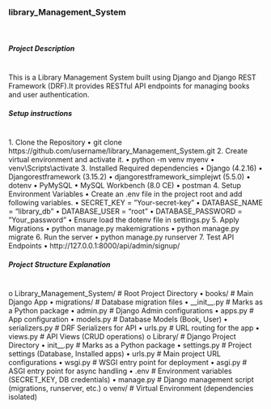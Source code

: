 <h3>library_Management_System</h3><br><h5>Project Description</h5><br>This is a Library Management System built using Django and Django REST Framework (DRF).It provides RESTful API endpoints for managing books and user authentication.<br><h5>Setup instructions</h5><br>
1.	Clone the Repository
•	git clone https://github.com/username/library_Management_System.git
2.	Create virtual environment and activate it.
•	python -m venv myenv
•	venv\Scripts\activate
3.	Installed Required dependencies
•	Django (4.2.16)
•	Djangorestframework (3.15.2)
•	djangorestframework_simplejwt (5.5.0)
•	dotenv
•	PyMySQL
•	MySQL Workbench (8.0 CE)
•	postman
4.	Setup Environment Variables
•	Create an .env file in the project root and add following variables.
•	SECRET_KEY = ”Your-secret-key”
•	DATABASE_NAME =  “library_db”
•	DATABASE_USER = “root”
•	DATABASE_PASSWORD = ”Your_password”
•	Ensure load the dotenv file in settings.py
5.	Apply Migrations
•	python manage.py makemigrations
•	python manage.py migrate
6.	Run the server
•	python manage.py runserver
7.	Test API Endpoints
•	http://127.0.0.1:8000/api/admin/signup/<br><h5>Project Structure Explanation</h5><br>
o	Library_Management_System/     # Root Project Directory
•	books/                     	   # Main Django App
•	migrations/                    # Database migration files
•	__init__.py                    # Marks as a Python package
•	admin.py                       # Django Admin configurations
•	apps.py                        # App configuration
•	models.py                      # Database Models (Book, User)
•	serializers.py                 # DRF Serializers for API
•	urls.py                        # URL routing for the app
•	views.py                       # API Views (CRUD operations)
o	Library/                       # Django Project Directory
•	init__.py                      # Marks as a Python package
•	settings.py                    # Project settings (Database, Installed apps)
•	urls.py                        # Main project URL configurations
•	wsgi.py                        # WSGI entry point for deployment
•	asgi.py                        # ASGI entry point for async handling
•	.env                           # Environment variables (SECRET_KEY, DB credentials)
•	manage.py                      # Django management script (migrations, runserver, etc.)
o	venv/                          # Virtual Environment (dependencies isolated)


